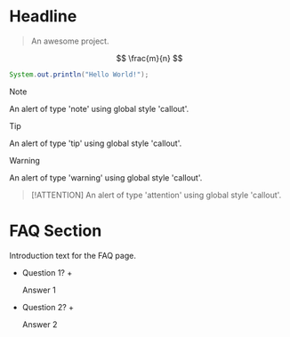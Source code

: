 # Headline

> An awesome project.

$$
\frac{m}{n}
$$


```java
System.out.println("Hello World!");
```

> [!NOTE]
> An alert of type 'note' using global style 'callout'.

> [!TIP]
> An alert of type 'tip' using global style 'callout'.

> [!WARNING]
> An alert of type 'warning' using global style 'callout'.

> [!ATTENTION]
> An alert of type 'attention' using global style 'callout'.


# FAQ Section

Introduction text for the FAQ page.

+ Question 1? +

  Answer 1

+ Question 2? +

  Answer 2